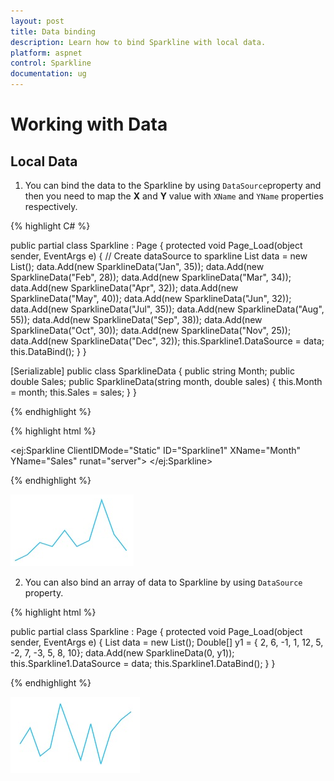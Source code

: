 ```yaml
---
layout: post
title: Data binding
description: Learn how to bind Sparkline with local data.
platform: aspnet
control: Sparkline
documentation: ug
---
```


# Working with Data

## Local Data

1. You can bind the data to the Sparkline by using `DataSource`property and then you need to map the **X** and **Y** value with `XName` and `YName` properties respectively.

{% highlight C# %}

public partial class Sparkline : Page
    {
        protected void Page_Load(object sender, EventArgs e)
        {
            // Create dataSource to sparkline
            List<SparklineData> data = new List<SparklineData>();
            data.Add(new SparklineData("Jan", 35));
            data.Add(new SparklineData("Feb", 28));
            data.Add(new SparklineData("Mar", 34));
            data.Add(new SparklineData("Apr", 32));
            data.Add(new SparklineData("May", 40));
            data.Add(new SparklineData("Jun", 32));
            data.Add(new SparklineData("Jul", 35));
            data.Add(new SparklineData("Aug", 55));
            data.Add(new SparklineData("Sep", 38));
            data.Add(new SparklineData("Oct", 30));
            data.Add(new SparklineData("Nov", 25));
            data.Add(new SparklineData("Dec", 32));
            this.Sparkline1.DataSource = data;
            this.DataBind();
       }
   }

   [Serializable]
    public class SparklineData {
        public string Month;
        public double Sales;
        public SparklineData(string month, double sales)
        {
            this.Month = month;
            this.Sales = sales;
        }
    }

{% endhighlight %}

{% highlight html %}

<ej:Sparkline ClientIDMode="Static" ID="Sparkline1" XName="Month" YName="Sales" runat="server">
</ej:Sparkline>

{% endhighlight %}

![](Working-with-Data_images/Working-with-Data_img1.png)

2. You can also bind an array of data to Sparkline by using `DataSource` property.

{% highlight html %}

public partial class Sparkline : Page
    {
        protected void Page_Load(object sender, EventArgs e)
        {
            List<SparklineData> data = new List<SparklineData>();
            Double[] y1 = { 2, 6, -1, 1, 12, 5, -2, 7, -3, 5, 8, 10};
            data.Add(new SparklineData(0, y1));
            this.Sparkline1.DataSource = data;
            this.Sparkline1.DataBind();
        }
    }

{% endhighlight %}

![](Working-with-Data_images/Working-with-Data_img2.png)


